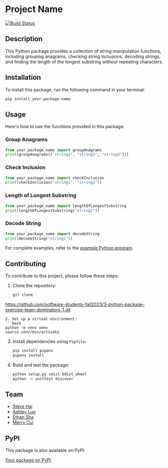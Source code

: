 # Project Name

[![Build Status](https://your-ci-badge-url-here)](https://your-ci-project-link-here)

## Description

This Python package provides a collection of string manipulation functions, including grouping 
anagrams, checking string inclusions, decoding strings, and finding the length of the longest 
substring without repeating characters.

## Installation

To install this package, run the following command in your terminal:

```bash
pip install your-package-name
```

## Usage

Here's how to use the functions provided in this package:

### Group Anagrams

```python
from your_package_name import groupAnagrams
print(groupAnagrams(["string1", "string2", "string3"]))
```

### Check Inclusion

```python
from your_package_name import checkInclusion
print(checkInclusion("string1", "string2"))
```

### Length of Longest Substring

```python
from your_package_name import lengthOfLongestSubstring
print(lengthOfLongestSubstring("string1"))
```

### Decode String

```python
from your_package_name import decodeString
print(decodeString("string1"))
```

For complete examples, refer to the [example Python program](#).

## Contributing

To contribute to this project, please follow these steps:

1. Clone the repository:
   ```bash
   git clone 
https://github.com/software-students-fall2023/3-python-package-exercise-team-dominators-1.git
   ```
2. Set up a virtual environment:
   ```bash
   python -m venv venv
   source venv/bin/activate  
   ```
3. Install dependencies using `Pipfile`:
   ```bash
   pip install pipenv
   pipenv install
   ```
4. Build and test the package:
   ```bash
   python setup.py sdist bdist_wheel
   python -m unittest discover
   ```

## Team

- [Steve Hai](https://github.com/Hyteve)
- [Ashley Luo](https://github.com/luoashley)
- [Ethan Sha](https://github.com/EthanSha111)
- [Merry Cui](https://github.com/merrylearninggithub)

## PyPI

This package is also available on PyPI:

[Your package on PyPI](https://pypi.org/project/your-package-name/)
